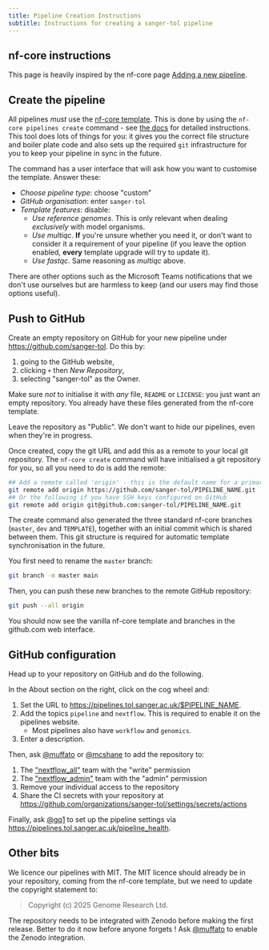 ```yaml
---
title: Pipeline Creation Instructions
subtitle: Instructions for creating a sanger-tol pipeline
---
```


## nf-core instructions

This page is heavily inspired by the nf-core page [Adding a new pipeline](https://nf-co.re/docs/contributing/adding_pipelines).

## Create the pipeline

All pipelines _must_ use the [nf-core template](https://nf-co.re/docs/contributing/guidelines/requirements/use_the_template).
This is done by using the `nf-core pipelines create` command - see [the docs](https://nf-co.re/docs/nf-core-tools/pipelines/create) for detailed instructions.
This tool does lots of things for you: it gives you the correct file structure and boiler plate code
and also sets up the required `git` infrastructure for you to keep your pipeline in sync in the future.

The command has a user interface that will ask how you want to customise the template.
Answer these:

- _Choose pipeline type_: choose "custom"
- _GitHub organisation_: enter `sanger-tol`
- _Template features_: disable:
  - _Use reference genomes_. This is only relevant when dealing _exclusively_ with model organisms.
  - _Use multiqc_. **If** you're unsure whether you need it, or don't want to consider it a requirement of your pipeline (if you leave the option enabled, **every** template upgrade will try to update it).
  - _Use fastqc_. Same reasoning as _multiqc_ above.

There are other options such as the Microsoft Teams notifications that we don't use ourselves but are harmless to keep (and our users may find those options useful).

## Push to GitHub

Create an empty repository on GitHub for your new pipeline under <https://github.com/sanger-tol>.
Do this by:

1. going to the GitHub website,
2. clicking `+` then _New Repository_,
3. selecting "sanger-tol" as the Owner.

Make sure _not_ to initialise it with _any_ file, `README` or `LICENSE`: you just want an empty repository.
You already have these files generated from the nf-core template.

Leave the repository as "Public". We don't want to hide our pipelines, even when they're in progress.

Once created, copy the git URL and add this as a remote to your local git repository.
The `nf-core create` command will have initialised a git repository for you,
so all you need to do is add the remote:

```bash
## Add a remote called 'origin' - this is the default name for a primary remote
git remote add origin https://github.com/sanger-tol/PIPELINE_NAME.git
## Or the following if you have SSH keys configured on GitHub
git remote add origin git@github.com:sanger-tol/PIPELINE_NAME.git
```

The create command also generated the three standard nf-core branches (`master`, `dev` and `TEMPLATE`),
together with an initial commit which is shared between them.
This git structure is required for automatic template synchronisation in the future.

You first need to rename the `master` branch:

```bash
git branch -m master main
```

Then, you can push these new branches to the remote GitHub repository:

```bash
git push --all origin
```

You should now see the vanilla nf-core template and branches in the github.com web interface.

## GitHub configuration

Head up to your repository on GitHub and do the following.

In the About section on the right, click on the cog wheel and:

1. Set the URL to <https://pipelines.tol.sanger.ac.uk/$PIPELINE_NAME>.
2. Add the topics `pipeline` and `nextflow`. This is required to enable it on the pipelines website.
   - Most pipelines also have `workflow` and `genomics`.
3. Enter a description.

Then, ask [@muffato](https://github.com/muffato) or [@mcshane](https://github.com/mcshane) to add the repository to:

1. The ["nextflow_all"](https://github.com/orgs/sanger-tol/teams/nextflow_all) team with the "write" permission
2. The ["nextflow_admin"](https://github.com/orgs/sanger-tol/teams/nextflow_admin) team with the "admin" permission
3. Remove your individual access to the repository
4. Share the CI secrets with your repository at <https://github.com/organizations/sanger-tol/settings/secrets/actions>

Finally, ask [@gq1](https://github.com/gq1) to set up the pipeline settings via <https://pipelines.tol.sanger.ac.uk/pipeline_health>.

## Other bits

We licence our pipelines with MIT.
The MIT licence should already be in your repository, coming from the nf-core template, but we need to update the copyright statement to:

> Copyright (c) 2025 Genome Research Ltd.

The repository needs to be integrated with Zenodo before making the first release.
Better to do it now before anyone forgets !
Ask [@muffato](https://github.com/muffato) to enable the Zenodo integration.
